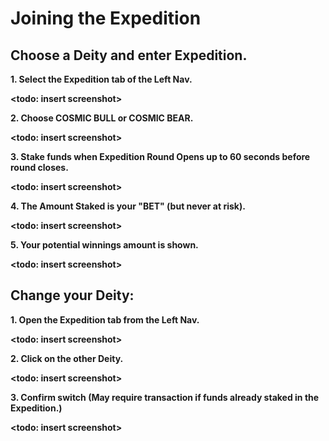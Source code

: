 # Joining the Expedition

## Choose a Deity and enter Expedition.

**1. Select the Expedition tab of the Left Nav.**

**&lt;todo: insert screenshot&gt;**

**2. Choose COSMIC BULL or COSMIC BEAR.**

**&lt;todo: insert screenshot&gt;**

**3. Stake funds when Expedition Round Opens up to 60 seconds before round closes.**

**&lt;todo: insert screenshot&gt;**

**4. The Amount Staked is your "BET" \(but never at risk\).**

**&lt;todo: insert screenshot&gt;**

**5. Your potential winnings amount is shown.**

**&lt;todo: insert screenshot&gt;**

## Change your Deity:

**1. Open the Expedition tab from the Left Nav.**

**&lt;todo: insert screenshot&gt;**

**2. Click on the other Deity.**

**&lt;todo: insert screenshot&gt;**

**3. Confirm switch \(May require transaction if funds already staked in the Expedition.\)**

**&lt;todo: insert screenshot&gt;**

